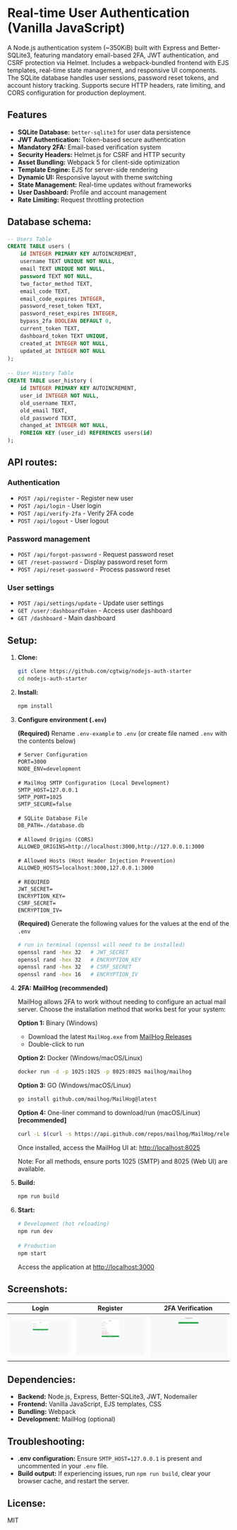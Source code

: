 # Real-time User Authentication (Vanilla JavaScript)

A Node.js authentication system (~350KiB) built with Express and Better-SQLite3, featuring mandatory email-based 2FA, JWT authentication, and CSRF protection via Helmet. Includes a webpack-bundled frontend with EJS templates, real-time state management, and responsive UI components. The SQLite database handles user sessions, password reset tokens, and account history tracking. Supports secure HTTP headers, rate limiting, and CORS configuration for production deployment.

## Features

- **SQLite Database:** `better-sqlite3` for user data persistence
- **JWT Authentication:** Token-based secure authentication
- **Mandatory 2FA:** Email-based verification system
- **Security Headers:** Helmet.js for CSRF and HTTP security
- **Asset Bundling:** Webpack 5 for client-side optimization
- **Template Engine:** EJS for server-side rendering
- **Dynamic UI:** Responsive layout with theme switching
- **State Management:** Real-time updates without frameworks
- **User Dashboard:** Profile and account management
- **Rate Limiting:** Request throttling protection

## Database schema:

```sql
-- Users Table
CREATE TABLE users (
    id INTEGER PRIMARY KEY AUTOINCREMENT,
    username TEXT UNIQUE NOT NULL,
    email TEXT UNIQUE NOT NULL,
    password TEXT NOT NULL,
    two_factor_method TEXT,
    email_code TEXT,
    email_code_expires INTEGER,
    password_reset_token TEXT,
    password_reset_expires INTEGER,
    bypass_2fa BOOLEAN DEFAULT 0,
    current_token TEXT,
    dashboard_token TEXT UNIQUE,
    created_at INTEGER NOT NULL,
    updated_at INTEGER NOT NULL
);

-- User History Table
CREATE TABLE user_history (
    id INTEGER PRIMARY KEY AUTOINCREMENT,
    user_id INTEGER NOT NULL,
    old_username TEXT,
    old_email TEXT,
    old_password TEXT,
    changed_at INTEGER NOT NULL,
    FOREIGN KEY (user_id) REFERENCES users(id)
);
```

## API routes:

### Authentication
- `POST /api/register` - Register new user
- `POST /api/login` - User login
- `POST /api/verify-2fa` - Verify 2FA code
- `POST /api/logout` - User logout

### Password management
- `POST /api/forgot-password` - Request password reset
- `GET /reset-password` - Display password reset form
- `POST /api/reset-password` - Process password reset

### User settings
- `POST /api/settings/update` - Update user settings
- `GET /user/:dashboardToken` - Access user dashboard
- `GET /dashboard` - Main dashboard

## Setup:

1.  **Clone:**
    ```bash
    git clone https://github.com/cgtwig/nodejs-auth-starter
    cd nodejs-auth-starter
    ```

2.  **Install:**
    ```bash
    npm install
    ```

3.  **Configure environment (`.env`)**

    **(Required)** Rename `.env-example` to `.env` (or create file named `.env` with the contents below)

    ```env
    # Server Configuration
    PORT=3000
    NODE_ENV=development
    
    # MailHog SMTP Configuration (Local Development)
    SMTP_HOST=127.0.0.1
    SMTP_PORT=1025
    SMTP_SECURE=false

    # SQLite Database File
    DB_PATH=./database.db

    # Allowed Origins (CORS)
    ALLOWED_ORIGINS=http://localhost:3000,http://127.0.0.1:3000

    # Allowed Hosts (Host Header Injection Prevention)
    ALLOWED_HOSTS=localhost:3000,127.0.0.1:3000

    # REQUIRED
    JWT_SECRET=
    ENCRYPTION_KEY=
    CSRF_SECRET=
    ENCRYPTION_IV=
    ```

    **(Required)** Generate the following values for the values at the end of the `.env`
    ```bash
    # run in terminal (openssl will need to be installed)
    openssl rand -hex 32   # JWT_SECRET
    openssl rand -hex 32   # ENCRYPTION_KEY
    openssl rand -hex 32   # CSRF_SECRET
    openssl rand -hex 16   # ENCRYPTION_IV
    ```

5.  **2FA: MailHog (recommended)**

    MailHog allows 2FA to work without needing to configure an actual mail server. Choose the installation method that works best for your system:

    **Option 1:** Binary (Windows)
    - Download the latest `MailHog.exe` from [MailHog Releases](https://github.com/mailhog/MailHog/releases)
    - Double-click to run

    **Option 2:** Docker (Windows/macOS/Linux)
    ```bash
    docker run -d -p 1025:1025 -p 8025:8025 mailhog/mailhog
    ```

    **Option 3:** GO (Windows/macOS/Linux)
    ```bash
    go install github.com/mailhog/MailHog@latest
    ```
      
    **Option 4:** One-liner command to download/run (macOS/Linux) **[recommended]**
    ```bash
    curl -L $(curl -s https://api.github.com/repos/mailhog/MailHog/releases/latest | grep browser_download_url | grep $(uname -s)_$(uname -m) | cut -d '"' -f 4) -o ~/mailhog && chmod +x ~/mailhog && ~/mailhog
    ```

    Once installed, access the MailHog UI at: [http://localhost:8025](http://localhost:8025)

    Note: For all methods, ensure ports 1025 (SMTP) and 8025 (Web UI) are available.

6.  **Build:**
    ```bash
    npm run build
    ```

7.  **Start:**
    ```bash
    # Development (hot reloading)
    npm run dev

    # Production
    npm start
    ```

    Access the application at [http://localhost:3000](http://localhost:3000)

## Screenshots:

| Login | Register | 2FA Verification |
|-------|----------|------------------|
| ![login-ss.png](images/login-ss.png) | ![register-ss.png](images/register-ss.png) | ![2fa-ss.png](images/2fa-ss.png) |

## Dependencies:

*   **Backend:** Node.js, Express, Better-SQLite3, JWT, Nodemailer
*   **Frontend:** Vanilla JavaScript, EJS templates, CSS
*   **Bundling:** Webpack
*   **Development:** MailHog (optional)

## Troubleshooting:

*   **.env configuration:** Ensure `SMTP_HOST=127.0.0.1` is present and uncommented in your `.env` file.
*   **Build output:** If experiencing issues, run `npm run build`, clear your browser cache, and restart the server.

## License:

MIT
